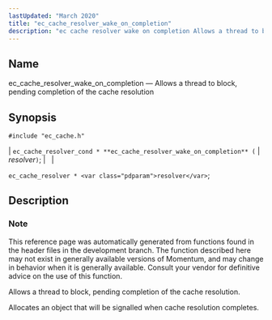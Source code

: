 ```yaml
---
lastUpdated: "March 2020"
title: "ec_cache_resolver_wake_on_completion"
description: "ec cache resolver wake on completion Allows a thread to block pending completion of the cache resolution ec cache resolver cond ec cache resolver wake on completion resolver ec cache resolver resolver This reference page was automatically generated from functions found in the header files in the development branch The..."
---
```


<a name="apis.ec_cache_resolver_wake_on_completion"></a> 
## Name

ec_cache_resolver_wake_on_completion — Allows a thread to block, pending completion of the cache resolution

## Synopsis

`#include "ec_cache.h"`

| `ec_cache_resolver_cond * **ec_cache_resolver_wake_on_completion** (` | <var class="pdparam">resolver</var>`)`; |   |

`ec_cache_resolver * <var class="pdparam">resolver</var>`;<a name="idp50973808"></a> 
## Description

### Note

This reference page was automatically generated from functions found in the header files in the development branch. The function described here may not exist in generally available versions of Momentum, and may change in behavior when it is generally available. Consult your vendor for definitive advice on the use of this function.

Allows a thread to block, pending completion of the cache resolution.

Allocates an object that will be signalled when cache resolution completes.